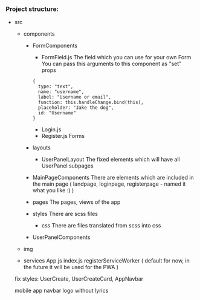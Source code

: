 ### Project structure:
* src
  - components
    - FormComponents
      - FormField.js
      The field which you can use for your own Form
      You can pass this arguments to this component as "set" props
      ```
      {
        type: "text",
        name: "username",
        label: "Username or email",
        function: this.handleChange.bind(this),
        placeholder: "Jake the dog",
        id: "Username"
      }
      ```
      - Login.js
      - Register.js
      Forms

    - layouts
      - UserPanelLayout
      The fixed elements which will have all UserPanel subpages

    - MainPageComponents
      There are elements which are included in the main page ( landpage, loginpage, registerpage - named it what you like :) )

    - pages
      The pages, views  of the app

    - styles
    There are scss files
      - css
      There are files translated from scss into css

    - UserPanelComponents

  - img
  - services
  App.js
  index.js
  registerServiceWorker ( default for now, in the future it will be used for the PWA )


  fix styles:
   UserCreate, UserCreateCard, AppNavbar

   mobile app navbar logo without lyrics
